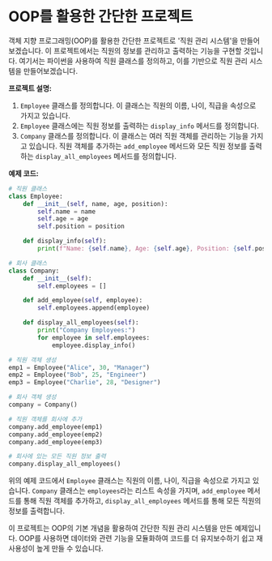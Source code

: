 # OOP를 활용한 간단한 프로젝트
객체 지향 프로그래밍(OOP)를 활용한 간단한 프로젝트로 '직원 관리 시스템'을 만들어보겠습니다. 이 프로젝트에서는 직원의 정보를 관리하고 출력하는 기능을 구현할 것입니다. 여기서는 파이썬을 사용하여 직원 클래스를 정의하고, 이를 기반으로 직원 관리 시스템을 만들어보겠습니다.

**프로젝트 설명:**
1. `Employee` 클래스를 정의합니다. 이 클래스는 직원의 이름, 나이, 직급을 속성으로 가지고 있습니다.
2. `Employee` 클래스에는 직원 정보를 출력하는 `display_info` 메서드를 정의합니다.
3. `Company` 클래스를 정의합니다. 이 클래스는 여러 직원 객체를 관리하는 기능을 가지고 있습니다. 직원 객체를 추가하는 `add_employee` 메서드와 모든 직원 정보를 출력하는 `display_all_employees` 메서드를 정의합니다.

**예제 코드:**
```python
# 직원 클래스
class Employee:
    def __init__(self, name, age, position):
        self.name = name
        self.age = age
        self.position = position

    def display_info(self):
        print(f"Name: {self.name}, Age: {self.age}, Position: {self.position}")

# 회사 클래스
class Company:
    def __init__(self):
        self.employees = []

    def add_employee(self, employee):
        self.employees.append(employee)

    def display_all_employees(self):
        print("Company Employees:")
        for employee in self.employees:
            employee.display_info()

# 직원 객체 생성
emp1 = Employee("Alice", 30, "Manager")
emp2 = Employee("Bob", 25, "Engineer")
emp3 = Employee("Charlie", 28, "Designer")

# 회사 객체 생성
company = Company()

# 직원 객체를 회사에 추가
company.add_employee(emp1)
company.add_employee(emp2)
company.add_employee(emp3)

# 회사에 있는 모든 직원 정보 출력
company.display_all_employees()
```

위의 예제 코드에서 `Employee` 클래스는 직원의 이름, 나이, 직급을 속성으로 가지고 있습니다. `Company` 클래스는 `employees`라는 리스트 속성을 가지며, `add_employee` 메서드를 통해 직원 객체를 추가하고, `display_all_employees` 메서드를 통해 모든 직원의 정보를 출력합니다.

이 프로젝트는 OOP의 기본 개념을 활용하여 간단한 직원 관리 시스템을 만든 예제입니다. OOP를 사용하면 데이터와 관련 기능을 모듈화하여 코드를 더 유지보수하기 쉽고 재사용성이 높게 만들 수 있습니다.